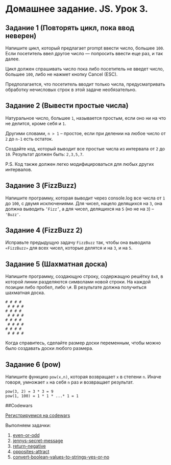 # Домашнее задание. JS. Урок 3.

## Задание 1 (Повторять цикл, пока ввод неверен)

Напишите цикл, который предлагает prompt ввести число, большее `100`. Если посетитель ввел другое число — попросить ввести еще раз, и так далее.

Цикл должен спрашивать число пока либо посетитель не введет число, большее `100`, либо не нажмет кнопку Cancel (ESC).

Предполагается, что посетитель вводит только числа, предусматривать обработку нечисловых строк в этой задаче необязательно.

## Задание 2 (Вывести простые числа)
 
Натуральное число, большее `1`, называется простым, если оно ни на что не делится, кроме себя и `1`.

Другими словами, `n > 1` – простое, если при делении на любое число от `2` до `n-1` есть остаток.

Создайте код, который выводит все простые числа из интервала от `2` до `10`. Результат должен быть: `2,3,5,7`.

P.S. Код также должен легко модифицироваться для любых других интервалов. 

## Задание 3 (FizzBuzz)

Напишите программу, которая выводит через console.log все числа от `1` до
`100`, с двумя исключениями. Для чисел, нацело делящихся на `3`, она должна
выводить `‘Fizz’`, а для чисел, делящихся на `5` (но не на `3`) – `'Buzz'`.

## Задание 4 (FizzBuzz 2)

Исправьте предыдущую задачу `FizzBuzz` так, чтобы она выводила `«FizzBuzz»` для всех
чисел, которые делятся и на `3`, и на `5`.

## Задание 5 (Шахматная доска)

Напишите программу, создающую строку, содержащую решётку `8х8`, в
которой линии разделяются символами новой строки. На каждой позиции
либо пробел, либо `\#`. В результате должна получиться шахматная доска.

```
# # # #
 # # # #
# # # #
 # # # #
# # # #
 # # # #
# # # #
 # # # #
```

Когда справитесь, сделайте размер доски переменным, чтобы можно было
создавать доски любого размера.

## Задание 6 (pow)
Напишите функцию `pow(x,n)`, которая возвращает `x` в степени `n`. Иначе говоря, умножает `x` на себя `n` раз и возвращает результат.

```
pow(3, 2) = 3 * 3 = 9
pow(1, 100) = 1 * 1 * ...* 1 = 1
```

##Codewars

[Регистрируемся на codewars](http://www.codewars.com/r/qEzvHw)

Выполняем задачки:

1.  [even-or-odd](http://www.codewars.com/kata/even-or-odd)
2.  [jennys-secret-message](http://www.codewars.com/kata/jennys-secret-message)
3.  [return-negative](http://www.codewars.com/kata/return-negative)
4.  [opposites-attract](http://www.codewars.com/kata/opposites-attract)
5.  [convert-boolean-values-to-strings-yes-or-no](http://www.codewars.com/kata/convert-boolean-values-to-strings-yes-or-no)
